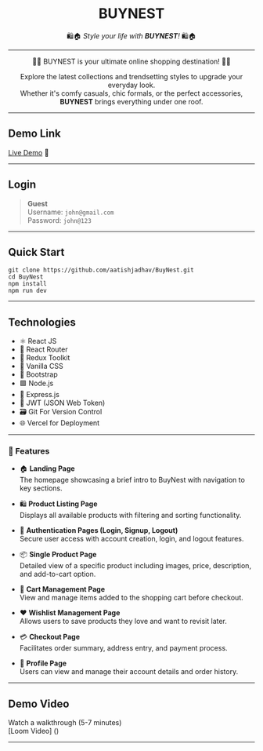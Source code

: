 
<div align="center">

# **BUYNEST**  
🛍️🏠 *Style your life with **BUYNEST**!* 🛍️🏠  
 <hr/>
<p >
<span> 🛒✨ BUYNEST is your ultimate online shopping destination! 🛒✨  </span>

Explore the latest collections and trendsetting styles to upgrade your everyday look.  
Whether it's comfy casuals, chic formals, or the perfect accessories, **BUYNEST** brings everything under one roof.  

</p>
</div>

---
## Demo Link

[Live Demo](https://buynest-frontend-olive.vercel.app/) 🚀

---

## Login

> **Guest** <br>
> Username: `john@gmail.com` <br>
> Password: `john@123`

---
## Quick Start

```
git clone https://github.com/aatishjadhav/BuyNest.git
cd BuyNest
npm install
npm run dev

```

---

## Technologies
- ⚛️ React JS
- 🚦 React Router 
- 🔄 Redux Toolkit
- 🎨 Vanilla CSS 
- 🎀 Bootstrap  
- 🟩 Node.js  
- 🚂 Express.js  
- 🔐 JWT (JSON Web Token)  
- 🗃️ Git For Version Control
- 🌐 Vercel for Deployment

---

### 🧩 Features
- 🏠 **Landing Page**  
  The homepage showcasing a brief intro to BuyNest with navigation to key sections. 

- 🛍️ **Product Listing Page**  
  Displays all available products with filtering and sorting functionality.

- 🔐 **Authentication Pages (Login, Signup, Logout)**  
  Secure user access with account creation, login, and logout features.

- 📦 **Single Product Page**  
  Detailed view of a specific product including images, price, description, and add-to-cart option.

- 🛒 **Cart Management Page**  
  View and manage items added to the shopping cart before checkout.

- ❤️ **Wishlist Management Page**  
  Allows users to save products they love and want to revisit later.

- 💳 **Checkout Page**  
  Facilitates order summary, address entry, and payment process.

- 👤 **Profile Page**  
  Users can view and manage their account details and order history.

---

## Demo Video
Watch a walkthrough (5-7 minutes) <br>
[Loom Video] ()


---







